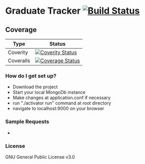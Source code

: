 # Graduate Tracker  [![Build Status](https://travis-ci.org/TVilaboa/Egresados.svg)](https://travis-ci.org/TVilaboa/Egresados)

## Coverage

| Type      | Status |
|-----------|--------|
| Coverity  | [![Coverity Status](https://scan.coverity.com/projects/14922/badge.svg)](https://scan.coverity.com/projects/tvilaboa-egresados)
| Coveralls | [![Coverage Status](https://coveralls.io/repos/github/TVilaboa/Egresados/badge.svg?branch=master)](https://coveralls.io/github/TVilaboa/Egresados?branch=master)


### How do I get set up? ###

* Download the project
* Start your local MongoDb instance
* Make changes at application.conf if necessary
* run "./activator run" command at root directory
* navigate to localhost:9000 on your browser

### Sample Requests ###

* 

### License ###

GNU General Public License v3.0
